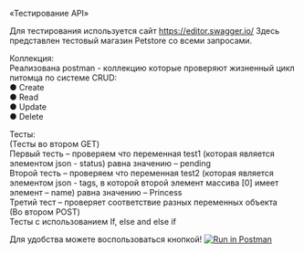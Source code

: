 «Тестирование API»

Для тестирования используется сайт https://editor.swagger.io/ Здесь представлен тестовый магазин Petstore со всеми запросами.

Коллекция:<br/>
Реализована postman - коллекцию которые проверяют жизненный цикл питомца по системе CRUD:<br/>
● Create<br/>
● Read<br/>
● Update<br/>
● Delete<br/>

Тесты:<br/>
(Тесты во втором  GET) <br/>
Первый тесть – проверяем что переменная test1 (которая является элементом json - status) равна значению – pending<br/>
Второй тесть – проверяем что переменная test2 (которая является элементом json - tags, в которой второй элемент массива [0] имеет элемент – name) равна значению – Princess<br/>
Третий тест – проверяет соответствие разных переменных объекта<br/>
(Во втором POST)<br/>
Тесты с использованием If, else and else if<br/>

Для удобства можете воспользоваться кнопкой!
[![Run in Postman](https://run.pstmn.io/button.svg)](https://app.getpostman.com/run-collection/24172906-9099ecc6-4e8b-48e1-adc8-6b1eeb73a84a?action=collection%2Ffork&collection-url=entityId%3D24172906-9099ecc6-4e8b-48e1-adc8-6b1eeb73a84a%26entityType%3Dcollection%26workspaceId%3Df3d8e297-8d97-416f-92f5-c9622e29fb7c)<br/>
